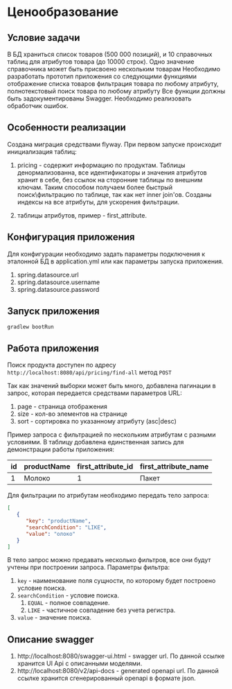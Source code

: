 # Ценообразование

## Условие задачи

В БД храниться список товаров (500 000 позиций), и 10 справочных таблиц для атрибутов товара (до 10000 строк). Одно
значение справочника может быть присвоено нескольким товарам Необходимо разработать прототип приложения со следующими
функциями отображение списка товаров фильтрация товара по любому атрибуту, полнотекстовый поиск товара по любому
атрибуту Все функции должны быть задокументированы Swagger. Необходимо реализовать обработчик ошибок.

## Особенности реализации

Создана миграция средствами flyway. При первом запуске происходит инициализация таблиц:

1) pricing - содержит информацию по продуктам. Таблицы денормализованна, все идентификаторы и значения атрибутов хранит
   в себе, без ссылок на сторонние таблицы по внешним ключам. Таким способом получаем более быстрый поиск\фильтрацию по
   таблице, так как нет inner join'ов. Созданы индексы на все атрибуты, для ускорения фильтрации.
   
2) таблицы атрибутов, пример - first_attribute.

## Конфигурация приложения

Для конфигурации необходимо задать параметры подключения к эталонной БД в application.yml или как параметры запуска приложения.
1) spring.datasource.url
2) spring.datasource.username
2) spring.datasource.password

## Запуск приложения

`gradlew bootRun`

## Работа приложения

Поиск продукта доступен по адресу `http://localhost:8080/api/pricing/find-all` метод `POST`

Так как значений выборки может быть много, добавлена пагинации в запрос, которая передается средствами параметров URL:
1) page - страница отображения
2) size - кол-во элементов на странице
3) sort - сортировка по указанному атрибуту (asc|desc)

Пример запроса с фильтрацией по нескольким атрибутам с разными условиями.
В таблицу добавлена единственная запись для демонстрации работы приложения:

| id          | productName | first_attribute_id | first_attribute_name |
| ----------- | ----------- | ------------------ | -------------------- |
| 1           | Молоко      | 1                  | Пакет                |

Для фильтрации по атрибутам необходимо передать тело запроса:
```json
[
   {
      "key": "productName",
      "searchCondition": "LIKE",
      "value": "олоко"
   }
]
```

В тело запрос можно предавать несколько фильтров, все они будут учтены при построении запроса.
Параметры фильтра:
1) `key` - наименование поля сущности, по которому будет построено условие поиска.
2) `searchCondition` - условие поиска.
   1) `EQUAL` - полное совпадение.
   2) `LIKE` - частичное совпадение без учета регистра.
3) `value` - значение поиска.

## Описание swagger

1) http://localhost:8080/swagger-ui.html - swagger url. По данной ссылке хранится UI Api с описанными моделями.
2) http://localhost:8080/v2/api-docs - generated openapi url. По данной ссылке хранится сгенерированный openapi 
   в формате json.